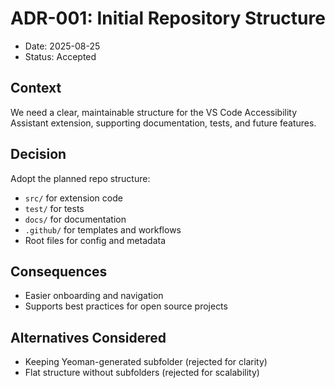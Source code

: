 # ADR-001: Initial Repository Structure

- Date: 2025-08-25
- Status: Accepted

## Context

We need a clear, maintainable structure for the VS Code Accessibility Assistant extension, supporting documentation, tests, and future features.

## Decision

Adopt the planned repo structure:

- `src/` for extension code
- `test/` for tests
- `docs/` for documentation
- `.github/` for templates and workflows
- Root files for config and metadata

## Consequences

- Easier onboarding and navigation
- Supports best practices for open source projects

## Alternatives Considered

- Keeping Yeoman-generated subfolder (rejected for clarity)
- Flat structure without subfolders (rejected for scalability)
